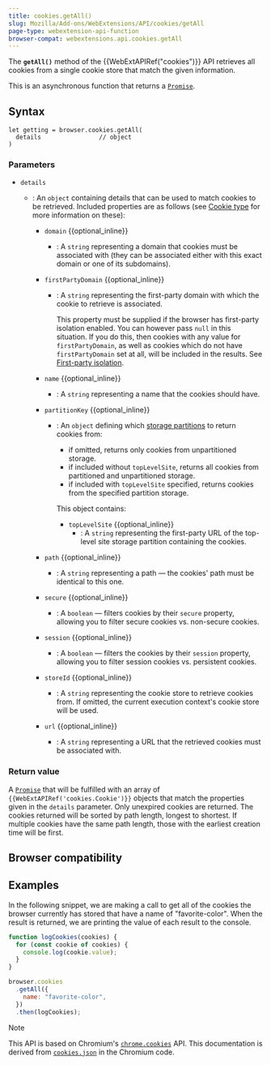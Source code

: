 ```yaml
---
title: cookies.getAll()
slug: Mozilla/Add-ons/WebExtensions/API/cookies/getAll
page-type: webextension-api-function
browser-compat: webextensions.api.cookies.getAll
---
```




The **`getAll()`** method of the {{WebExtAPIRef("cookies")}} API retrieves all cookies from a single cookie store that match the given information.

This is an asynchronous function that returns a [`Promise`](/Web/JavaScript/Reference/Global_Objects/Promise).

## Syntax

```js-nolint
let getting = browser.cookies.getAll(
  details                // object
)
```

### Parameters

- `details`

  - : An `object` containing details that can be used to match cookies to be retrieved. Included properties are as follows (see [Cookie type](/Mozilla/Add-ons/WebExtensions/API/cookies/Cookie#type) for more information on these):

    - `domain` {{optional_inline}}
      - : A `string` representing a domain that cookies must be associated with (they can be associated either with this exact domain or one of its subdomains).
    - `firstPartyDomain` {{optional_inline}}

      - : A `string` representing the first-party domain with which the cookie to retrieve is associated.

        This property must be supplied if the browser has first-party isolation enabled. You can however pass `null` in this situation. If you do this, then cookies with any value for `firstPartyDomain`, as well as cookies which do not have `firstPartyDomain` set at all, will be included in the results. See [First-party isolation](/Mozilla/Add-ons/WebExtensions/API/cookies#first-party_isolation).

    - `name` {{optional_inline}}
      - : A `string` representing a name that the cookies should have.
    - `partitionKey` {{optional_inline}}

      - : An `object` defining which [storage partitions](/Mozilla/Add-ons/WebExtensions/API/cookies#storage_partitioning) to return cookies from:

        - if omitted, returns only cookies from unpartitioned storage.
        - if included without `topLevelSite`, returns all cookies from partitioned and unpartitioned storage.
        - if included with `topLevelSite` specified, returns cookies from the specified partition storage.

        This object contains:

        - `topLevelSite` {{optional_inline}}
          - : A `string` representing the first-party URL of the top-level site storage partition containing the cookies.

    - `path` {{optional_inline}}
      - : A `string` representing a path — the cookies' path must be identical to this one.
    - `secure` {{optional_inline}}
      - : A `boolean` — filters cookies by their `secure` property, allowing you to filter secure cookies vs. non-secure cookies.
    - `session` {{optional_inline}}
      - : A `boolean` — filters the cookies by their `session` property, allowing you to filter session cookies vs. persistent cookies.
    - `storeId` {{optional_inline}}
      - : A `string` representing the cookie store to retrieve cookies from. If omitted, the current execution context's cookie store will be used.
    - `url` {{optional_inline}}
      - : A `string` representing a URL that the retrieved cookies must be associated with.

### Return value

A [`Promise`](/Web/JavaScript/Reference/Global_Objects/Promise) that will be fulfilled with an array of `{{WebExtAPIRef('cookies.Cookie')}}` objects that match the properties given in the `details` parameter. Only unexpired cookies are returned. The cookies returned will be sorted by path length, longest to shortest. If multiple cookies have the same path length, those with the earliest creation time will be first.

## Browser compatibility



## Examples

In the following snippet, we are making a call to get all of the cookies the browser currently has stored that have a name of "favorite-color". When the result is returned, we are printing the value of each result to the console.

```js
function logCookies(cookies) {
  for (const cookie of cookies) {
    console.log(cookie.value);
  }
}

browser.cookies
  .getAll({
    name: "favorite-color",
  })
  .then(logCookies);
```



> [!NOTE]
> This API is based on Chromium's [`chrome.cookies`](https://developer.chrome.com/docs/extensions/reference/api/cookies#method-getAll) API. This documentation is derived from [`cookies.json`](https://chromium.googlesource.com/chromium/src/+/master/chrome/common/extensions/api/cookies.json) in the Chromium code.

<!--
// Copyright 2015 The Chromium Authors. All rights reserved.
//
// Redistribution and use in source and binary forms, with or without
// modification, are permitted provided that the following conditions are
// met:
//
//    * Redistributions of source code must retain the above copyright
// notice, this list of conditions and the following disclaimer.
//    * Redistributions in binary form must reproduce the above
// copyright notice, this list of conditions and the following disclaimer
// in the documentation and/or other materials provided with the
// distribution.
//    * Neither the name of Google Inc. nor the names of its
// contributors may be used to endorse or promote products derived from
// this software without specific prior written permission.
//
// THIS SOFTWARE IS PROVIDED BY THE COPYRIGHT HOLDERS AND CONTRIBUTORS
// "AS IS" AND ANY EXPRESS OR IMPLIED WARRANTIES, INCLUDING, BUT NOT
// LIMITED TO, THE IMPLIED WARRANTIES OF MERCHANTABILITY AND FITNESS FOR
// A PARTICULAR PURPOSE ARE DISCLAIMED. IN NO EVENT SHALL THE COPYRIGHT
// OWNER OR CONTRIBUTORS BE LIABLE FOR ANY DIRECT, INDIRECT, INCIDENTAL,
// SPECIAL, EXEMPLARY, OR CONSEQUENTIAL DAMAGES (INCLUDING, BUT NOT
// LIMITED TO, PROCUREMENT OF SUBSTITUTE GOODS OR SERVICES; LOSS OF USE,
// DATA, OR PROFITS; OR BUSINESS INTERRUPTION) HOWEVER CAUSED AND ON ANY
// THEORY OF LIABILITY, WHETHER IN CONTRACT, STRICT LIABILITY, OR TORT
// (INCLUDING NEGLIGENCE OR OTHERWISE) ARISING IN ANY WAY OUT OF THE USE
// OF THIS SOFTWARE, EVEN IF ADVISED OF THE POSSIBILITY OF SUCH DAMAGE.
-->
